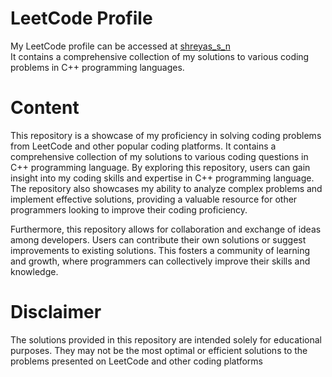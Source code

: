 # LeetCode Profile

My LeetCode profile can be accessed at [shreyas_s_n](https://leetcode.com/shreyas_s_n/)  
It contains a comprehensive collection of my solutions to various coding problems in C++ programming languages.

# Content

This repository is a showcase of my proficiency in solving coding problems from LeetCode and other popular coding platforms. It contains a comprehensive collection of my solutions to various coding questions in C++ programming language. By exploring this repository, users can gain insight into my coding skills and expertise in C++ programming language. The repository also showcases my ability to analyze complex problems and implement effective solutions, providing a valuable resource for other programmers looking to improve their coding proficiency. 

Furthermore, this repository allows for collaboration and exchange of ideas among developers. Users can contribute their own solutions or suggest improvements to existing solutions. This fosters a community of learning and growth, where programmers can collectively improve their skills and knowledge.

# Disclaimer
The solutions provided in this repository are intended solely for educational purposes. They may not be the most optimal or efficient solutions to the problems presented on LeetCode and other coding platforms
